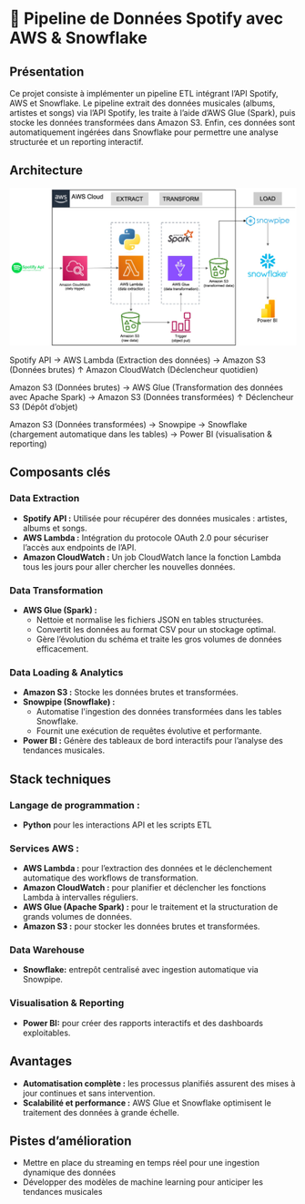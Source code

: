 # 🎵 Pipeline de Données Spotify avec AWS & Snowflake

## Présentation
Ce projet consiste à implémenter un pipeline ETL intégrant l’API Spotify, AWS et Snowflake.
Le pipeline extrait des données musicales (albums, artistes et songs) via l’API Spotify, les traite à l’aide d’AWS Glue (Spark), puis stocke les données transformées dans Amazon S3. Enfin, ces données sont automatiquement ingérées dans Snowflake pour permettre une analyse structurée et un reporting interactif.

## Architecture
![Architecture Diagram](Diagram.png)

Spotify API → AWS Lambda (Extraction des données) → Amazon S3 (Données brutes) ↑ Amazon CloudWatch (Déclencheur quotidien)

Amazon S3 (Données brutes) → AWS Glue (Transformation des données avec Apache Spark) → Amazon S3 (Données transformées) ↑ Déclencheur S3 (Dépôt d’objet)

Amazon S3 (Données transformées) → Snowpipe → Snowflake (chargement automatique dans les tables) → Power BI (visualisation & reporting)


## Composants clés
### Data Extraction
- **Spotify API :**  Utilisée pour récupérer des données musicales : artistes, albums et songs.
- **AWS Lambda :** Intégration du protocole OAuth 2.0 pour sécuriser l’accès aux endpoints de l’API.
- **Amazon CloudWatch :** Un job CloudWatch lance la fonction Lambda tous les jours pour aller chercher les nouvelles données.

### Data Transformation
- **AWS Glue (Spark) :**
    - 	Nettoie et normalise les fichiers JSON en tables structurées.
    - 	Convertit les données au format CSV pour un stockage optimal.
    - 	Gère l’évolution du schéma et traite les gros volumes de données efficacement.

### Data Loading & Analytics
- **Amazon S3 :** Stocke les données brutes et transformées.
- **Snowpipe (Snowflake) :**
    -  Automatise l'ingestion des données transformées dans les tables Snowflake.
    -  Fournit une exécution de requêtes évolutive et performante.
- **Power BI :** Génère des tableaux de bord interactifs pour l’analyse des tendances musicales.

## Stack techniques

### Langage de programmation :
- **Python** pour les interactions API et les scripts ETL

### Services AWS :
- **AWS Lambda :** pour l’extraction des données et le déclenchement automatique des workflows de transformation.
- **Amazon CloudWatch :** pour planifier et déclencher les fonctions Lambda à intervalles réguliers.
- **AWS Glue (Apache Spark) :** pour le traitement et la structuration de grands volumes de données.
- **Amazon S3 :** pour stocker les données brutes et transformées.
  
### Data Warehouse
- **Snowflake:** entrepôt centralisé avec ingestion automatique via Snowpipe.

### Visualisation & Reporting
- **Power BI:**  pour créer des rapports interactifs et des dashboards exploitables.

## Avantages
- **Automatisation complète :** les processus planifiés assurent des mises à jour continues et sans intervention.
- **Scalabilité et performance :** AWS Glue et Snowflake optimisent le traitement des données à grande échelle.

## Pistes d’amélioration
- Mettre en place du streaming en temps réel pour une ingestion dynamique des données
- Développer des modèles de machine learning pour anticiper les tendances musicales

